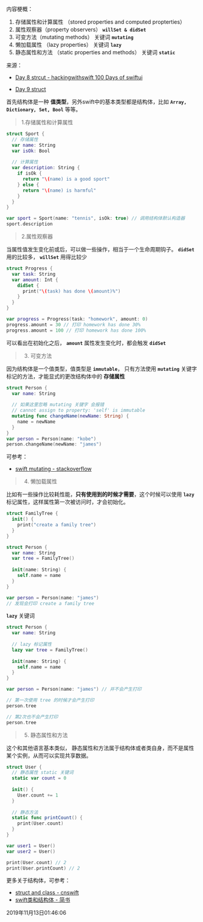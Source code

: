 内容梗概：

1. 存储属性和计算属性 （stored properties and computed propterties）
2. 属性观察器（property observers） **`willSet & didSet`** 
3. 可变方法（mutating methods） 关键词 **`mutating`**
4. 懒加载属性 （lazy properties） 关键词 **`lazy`**
5. 静态属性和方法 （static properties and methods） 关键词 **`static`**



来源：

- [Day 8 strcut - hackingwithswift 100 Days of swiftui](https://www.hackingwithswift.com/100/swiftui/8)

- [Day 9 struct](https://www.hackingwithswift.com/100/swiftui/9)



首先结构体是一种 **值类型**，另外swift中的基本类型都是结构体，比如 **`Array, Dictionary, Set, Bool`** 等等。



> 1.存储属性和计算属性



```swift
struct Sport {
  // 存储属性
  var name: String
  var isOk: Bool
  
  // 计算属性
  var description: String {
    if isOk {
      return "\(name) is a good sport"
    } else {
      return "\(name) is harmful"
    }
  }
}

var sport = Sport(name: "tennis", isOk: true) // 调用结构体默认构造器
sport.description
```



> 2.属性观察器

当属性值发生变化前或后，可以做一些操作，相当于一个生命周期钩子。 **`didSet`** 用的比较多， **`willSet`** 用得比较少

```swift
struct Progress {
  var task: String
  var amount: Int {
    didSet {
      print("\(task) has done \(amount)%")
    }
  }
}

var progress = Progress(task: "homework", amount: 0)
progress.amount = 30 // 打印 homework has done 30%
progress.amount = 100 // 打印 homework has done 100%
```

可以看出在初始化之后， **`amount`** 属性发生变化时，都会触发 **`didSet`** 



> 3. 可变方法

因为结构体是一个值类型，值类型是 **`immutable`**， 只有方法使用 **`mutating`** 关键字标记的方法，才能显式的更改结构体中的 **存储属性**



```swift
struct Person {
  var name: String
  
  // 如果这里忽略 mutating 关键字 会报错
  // cannot assign to property: 'self' is immutable
  mutating func changeName(newName: String) {
    name = newName
  }
}
var person = Person(name: "kobe")
person.changeName(newName: "james")
```

可参考：

- [swift mutating - stackoverflow](https://stackoverflow.com/questions/49253299/cannot-assign-to-property-self-is-immutable-i-know-how-to-fix-but-needs-unde)



> 4. 懒加载属性

比如有一些操作比较耗性能，**只有使用到的时候才需要**，这个时候可以使用 **`lazy`** 标记属性，这样属性第一次被访问时，才会初始化。



```swift
struct FamilyTree {
  init() {
    print("create a family tree")
  }
}

struct Person {
  var name: String
  var tree = FamilyTree()
  
  init(name: String) {
    self.name = name
  }
}

var person = Person(name: "james")
// 发现会打印 create a family tree
```

**`lazy`** 关键词

```swift
struct Person {
  var name: String
  
  // lazy 标记属性
  lazy var tree = FamilyTree()
  
  init(name: String) {
    self.name = name
  }
}

var person = Person(name: "james") // 并不会产生打印

// 第一次使用 tree 的时候才会产生打印
person.tree

// 第2次也不会产生打印
person.tree
```



> 5. 静态属性和方法

这个和其他语言基本类似， 静态属性和方法属于结构体或者类自身，而不是属性某个实例，从而可以实现共享数据。

```swift
struct User {
  // 静态属性 static 关键词
  static var count = 0
  
  init() {
    User.count += 1
  }
  
  // 静态方法
  static func printCount() {
    print(User.count)
  }
}

var user1 = User()
var user2 = User()

print(User.count) // 2
print(User.printCount) // 2
```



更多关于结构体，可参考：

- [struct and class - cnswift](https://www.cnswift.org/classes-and-structures)
- [swift类和结构体 - 简书](https://www.jianshu.com/p/29f44bb95f3e)

2019年11月13日01:46:06